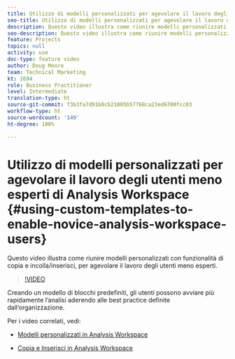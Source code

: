```yaml
---
title: Utilizzo di modelli personalizzati per agevolare il lavoro degli utenti meno esperti di Analysis Workspace
seo-title: Utilizzo di modelli personalizzati per agevolare il lavoro degli utenti meno esperti di Analysis Workspace
description: Questo video illustra come riunire modelli personalizzati con funzionalità di copia e incolla/inserisci, per agevolare il lavoro degli utenti meno esperti.
seo-description: Questo video illustra come riunire modelli personalizzati con funzionalità di copia e incolla/inserisci, per agevolare il lavoro degli utenti meno esperti.
feature: Projects
topics: null
activity: use
doc-type: feature video
author: Doug Moore
team: Technical Marketing
kt: 1694
role: Business Practitioner
level: Intermediate
translation-type: ht
source-git-commit: f3b3fa7d91b0cb21005b57768ca23ed6700fcc03
workflow-type: ht
source-wordcount: '149'
ht-degree: 100%

---
```



# Utilizzo di modelli personalizzati per agevolare il lavoro degli utenti meno esperti di Analysis Workspace {#using-custom-templates-to-enable-novice-analysis-workspace-users}

Questo video illustra come riunire modelli personalizzati con funzionalità di copia e incolla/inserisci, per agevolare il lavoro degli utenti meno esperti.

>[!VIDEO](https://video.tv.adobe.com/v/23234/?quality=12)

Creando un modello di blocchi predefiniti, gli utenti possono avviare più rapidamente l’analisi aderendo alle best practice definite dall’organizzazione.

Per i video correlati, vedi:

* [Modelli personalizzati in Analysis Workspace](https://experienceleague.adobe.com/docs/analytics-learn/tutorials/analysis-workspace/analysis-workspace-basics/create-manage-custom-templates-in-analysis-workspace.html?lang=it#analysis-workspace)

* [Copia e Inserisci in Analysis Workspace](https://experienceleague.adobe.com/docs/analytics-learn/tutorials/analysis-workspace/navigating-workspace-projects/copy-insert-analysis-workspace.html?lang=it#analysis-workspace)